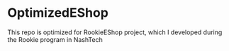 # OptimizedEShop
This repo is optimized for RookieEShop project, which I developed during the Rookie program in NashTech
